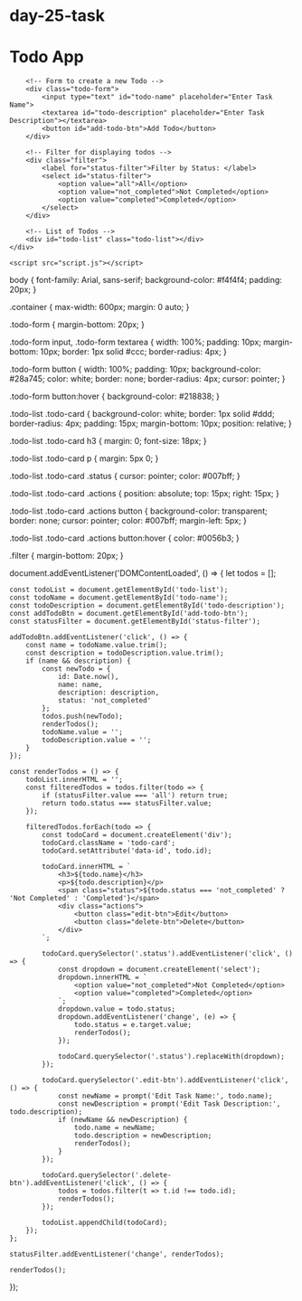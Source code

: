# day-25-task
<!DOCTYPE html>
<html lang="en">
<head>
    <meta charset="UTF-8">
    <meta name="viewport" content="width=device-width, initial-scale=1.0">
    <title>Todo App</title>
    <link rel="stylesheet" href="styles.css">
</head>
<body>
    <div class="container">
        <h1>Todo App</h1>

        <!-- Form to create a new Todo -->
        <div class="todo-form">
            <input type="text" id="todo-name" placeholder="Enter Task Name">
            <textarea id="todo-description" placeholder="Enter Task Description"></textarea>
            <button id="add-todo-btn">Add Todo</button>
        </div>

        <!-- Filter for displaying todos -->
        <div class="filter">
            <label for="status-filter">Filter by Status: </label>
            <select id="status-filter">
                <option value="all">All</option>
                <option value="not_completed">Not Completed</option>
                <option value="completed">Completed</option>
            </select>
        </div>

        <!-- List of Todos -->
        <div id="todo-list" class="todo-list"></div>
    </div>

    <script src="script.js"></script>
</body>
</html>

body {
    font-family: Arial, sans-serif;
    background-color: #f4f4f4;
    padding: 20px;
}

.container {
    max-width: 600px;
    margin: 0 auto;
}

.todo-form {
    margin-bottom: 20px;
}

.todo-form input,
.todo-form textarea {
    width: 100%;
    padding: 10px;
    margin-bottom: 10px;
    border: 1px solid #ccc;
    border-radius: 4px;
}

.todo-form button {
    width: 100%;
    padding: 10px;
    background-color: #28a745;
    color: white;
    border: none;
    border-radius: 4px;
    cursor: pointer;
}

.todo-form button:hover {
    background-color: #218838;
}

.todo-list .todo-card {
    background-color: white;
    border: 1px solid #ddd;
    border-radius: 4px;
    padding: 15px;
    margin-bottom: 10px;
    position: relative;
}

.todo-list .todo-card h3 {
    margin: 0;
    font-size: 18px;
}

.todo-list .todo-card p {
    margin: 5px 0;
}

.todo-list .todo-card .status {
    cursor: pointer;
    color: #007bff;
}

.todo-list .todo-card .actions {
    position: absolute;
    top: 15px;
    right: 15px;
}

.todo-list .todo-card .actions button {
    background-color: transparent;
    border: none;
    cursor: pointer;
    color: #007bff;
    margin-left: 5px;
}

.todo-list .todo-card .actions button:hover {
    color: #0056b3;
}

.filter {
    margin-bottom: 20px;
}

document.addEventListener('DOMContentLoaded', () => {
    let todos = [];

    const todoList = document.getElementById('todo-list');
    const todoName = document.getElementById('todo-name');
    const todoDescription = document.getElementById('todo-description');
    const addTodoBtn = document.getElementById('add-todo-btn');
    const statusFilter = document.getElementById('status-filter');

    addTodoBtn.addEventListener('click', () => {
        const name = todoName.value.trim();
        const description = todoDescription.value.trim();
        if (name && description) {
            const newTodo = {
                id: Date.now(),
                name: name,
                description: description,
                status: 'not_completed'
            };
            todos.push(newTodo);
            renderTodos();
            todoName.value = '';
            todoDescription.value = '';
        }
    });

    const renderTodos = () => {
        todoList.innerHTML = '';
        const filteredTodos = todos.filter(todo => {
            if (statusFilter.value === 'all') return true;
            return todo.status === statusFilter.value;
        });

        filteredTodos.forEach(todo => {
            const todoCard = document.createElement('div');
            todoCard.className = 'todo-card';
            todoCard.setAttribute('data-id', todo.id);

            todoCard.innerHTML = `
                <h3>${todo.name}</h3>
                <p>${todo.description}</p>
                <span class="status">${todo.status === 'not_completed' ? 'Not Completed' : 'Completed'}</span>
                <div class="actions">
                    <button class="edit-btn">Edit</button>
                    <button class="delete-btn">Delete</button>
                </div>
            `;

            todoCard.querySelector('.status').addEventListener('click', () => {
                const dropdown = document.createElement('select');
                dropdown.innerHTML = `
                    <option value="not_completed">Not Completed</option>
                    <option value="completed">Completed</option>
                `;
                dropdown.value = todo.status;
                dropdown.addEventListener('change', (e) => {
                    todo.status = e.target.value;
                    renderTodos();
                });

                todoCard.querySelector('.status').replaceWith(dropdown);
            });

            todoCard.querySelector('.edit-btn').addEventListener('click', () => {
                const newName = prompt('Edit Task Name:', todo.name);
                const newDescription = prompt('Edit Task Description:', todo.description);
                if (newName && newDescription) {
                    todo.name = newName;
                    todo.description = newDescription;
                    renderTodos();
                }
            });

            todoCard.querySelector('.delete-btn').addEventListener('click', () => {
                todos = todos.filter(t => t.id !== todo.id);
                renderTodos();
            });

            todoList.appendChild(todoCard);
        });
    };

    statusFilter.addEventListener('change', renderTodos);

    renderTodos();
});

